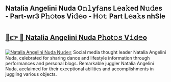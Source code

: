 ## Natalia Angelini Nuda O𝚗𝚕yf𝚊ns L𝚎a𝚔ed N𝚞𝚍es - Part-wr3 P𝚑𝚘tos Vi𝚍𝚎o - H𝚘𝚝 Part L𝚎a𝚔s nhSle

# <h2><a href="http://kfctvim.oniu.top/?m=Natalia+Angelini+Nuda">🔗👉 🔴 Natalia Angelini Nuda P𝚑ot𝚘𝚜 V𝚒d𝚎o</a></h2>

[![Natalia Angelini Nuda Nu𝚍e𝚜](https://i.imgur.com/0qMVB7G.gif)](http://kfctvim.oniu.top/?m=Natalia+Angelini+Nuda)
Social media thought leader Natalia Angelini Nuda, celebrated for sharing dance and lifestyle information through performances and personal blogs. Remarkable juggler Natalia Angelini Nuda, acclaimed for their exceptional abilities and accomplishments in juggling various objects.  

